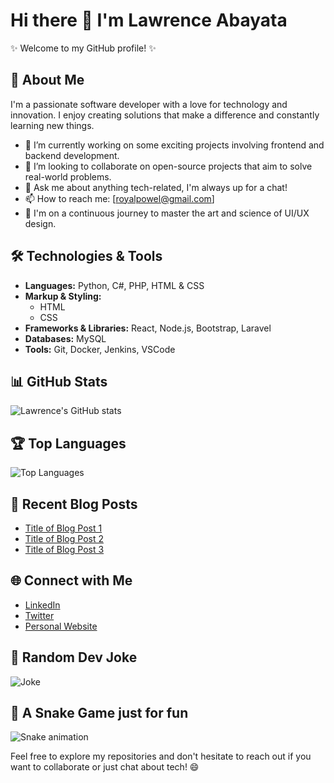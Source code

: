 # Hi there 👋 I'm Lawrence Abayata

✨ Welcome to my GitHub profile! ✨

## 🚀 About Me
I'm a passionate software developer with a love for technology and innovation. I enjoy creating solutions that make a difference and constantly learning new things.

- 🔭 I’m currently working on some exciting projects involving frontend and backend development.
- 👯 I’m looking to collaborate on open-source projects that aim to solve real-world problems.
- 💬 Ask me about anything tech-related, I'm always up for a chat!
- 📫 How to reach me: [royalpowel@gmail.com]
- 🌟 I'm on a continuous journey to master the art and science of UI/UX design.

## 🛠️ Technologies & Tools
- **Languages:** Python, C#, PHP, HTML & CSS
- **Markup & Styling:**
  - HTML
  - CSS
- **Frameworks & Libraries:** React, Node.js, Bootstrap, Laravel
- **Databases:** MySQL
- **Tools:** Git, Docker, Jenkins, VSCode

## 📊 GitHub Stats
![Lawrence's GitHub stats](https://github-readme-stats.vercel.app/api?username=Powelzzz&show_icons=true&theme=radical)

## 🏆 Top Languages
![Top Languages](https://github-readme-stats.vercel.app/api/top-langs/?username=Powelzzz&layout=compact&theme=radical)

## 📝 Recent Blog Posts
- [Title of Blog Post 1](https://yourblog.com/post1)
- [Title of Blog Post 2](https://yourblog.com/post2)
- [Title of Blog Post 3](https://yourblog.com/post3)

## 🌐 Connect with Me
- [LinkedIn](https://www.linkedin.com/in/yourprofile)
- [Twitter](https://twitter.com/yourprofile)
- [Personal Website](https://yourwebsite.com)

## 🎨 Random Dev Joke
![Joke](https://readme-jokes.vercel.app/api)

## 🐍 A Snake Game just for fun
![Snake animation](https://github.com/Powelzzz/Powelzzz/blob/output/github-contribution-grid-snake.svg)

Feel free to explore my repositories and don't hesitate to reach out if you want to collaborate or just chat about tech! 😄
